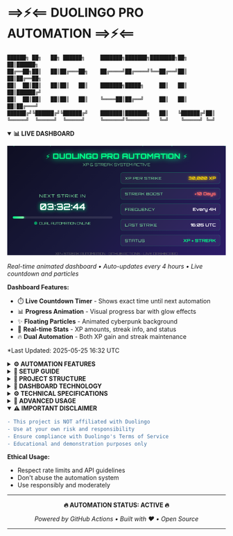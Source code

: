# ⟹⚡⟸ DUOLINGO PRO AUTOMATION ⟹⚡⟸

```
██████╗ ██╗   ██╗ ██████╗     ███████╗███████╗████████╗██╗   ██║██████╗ 
██╔══██╗██║   ██║██╔═══██╗    ██╔════╝██╔════╝╚══██╔══╝██║   ██║██╔══██╗
██║  ██║██║   ██║██║   ██║    ███████╗█████╗     ██║   ██║   ██║██████╔╝
██║  ██║██║   ██║██║   ██║    ╚════██║██╔══╝     ██║   ██║   ██║██╔═══╝ 
██████╔╝╚██████╔╝╚██████╔╝    ███████║███████╗   ██║   ╚██████╔╝██║     
╚═════╝  ╚═════╝  ╚═════╝     ╚══════╝╚══════╝   ╚═╝    ╚═════╝ ╚═╝     
```

<details open>
<summary><b>📊 LIVE DASHBOARD</b></summary>

![Duolingo Pro Dashboard](dashboard.gif)

*Real-time animated dashboard • Auto-updates every 4 hours • Live countdown and particles*

**Dashboard Features:**
- ⏱️ **Live Countdown Timer** - Shows exact time until next automation
- 📊 **Progress Animation** - Visual progress bar with glow effects  
- ✨ **Floating Particles** - Animated cyberpunk background
- 🎯 **Real-time Stats** - XP amounts, streak info, and status
- 🔥 **Dual Automation** - Both XP gain and streak maintenance

*Last Updated: 2025-05-25 16:32 UTC

</details>

<details>
<summary><b>⚙️ AUTOMATION FEATURES</b></summary>

- 🎯 **Automated XP Gain** - 30,000 XP every 4 hours
- 🔥 **Streak Maintenance** - +10 days streak boost every 4 hours  
- ⚡ **Dual Strike System** - XP and Streak in one automation
- 🕐 **Precise Timing** - Runs at :05 minutes (1:05, 5:05, 9:05, etc.)
- 🎮 **Manual Trigger** - Execute immediately via GitHub Actions
- 📊 **Live Dashboard** - Animated GIF updates automatically
- 🚀 **Zero Maintenance** - Set it and forget it

</details>

<details>
<summary><b>🔧 SETUP GUIDE</b></summary>

1. **Fork this repository** to your GitHub account

2. **Add repository secret:**
   ```
   Name: DUOLINGO_TOKEN
   Value: your_duolingo_pro_api_token_here
   ```

3. **Enable GitHub Actions:**
   - Go to Actions tab in your forked repo
   - Click "I understand my workflows, go ahead and enable them"

4. **Activate workflows:**
   - Click on "XP Automation" workflow
   - Click "Enable workflow"

5. **Test immediately (optional):**
   - Click "Run workflow" → "Run workflow"
   - Watch the live dashboard update!

✅ **That's it!** Your automation is now active and the dashboard will update automatically.

</details>

<details>
<summary><b>📂 PROJECT STRUCTURE</b></summary>

```
duolingo-pro-automation/
├── .github/
│   └── workflows/
│       ├── xp-automation.yml     # Main automation workflow
│       └── streak-automation.yml # Streak maintenance workflow
├── dashboard.html                # Interactive HTML dashboard
├── dashboard.gif                 # Auto-generated animated dashboard
├── dashboard.png                 # Static fallback image
├── package.json                  # Node.js dependencies
└── README.md                     # This file
```

</details>

<details>
<summary><b>🎨 DASHBOARD TECHNOLOGY</b></summary>

The animated dashboard uses cutting-edge web technologies:

- **HTML5 Canvas** - Smooth animations and effects
- **CSS3 Animations** - Glow effects, particles, and transitions
- **JavaScript** - Real-time countdown and progress calculations
- **Puppeteer** - Automated screenshot capture
- **GIF Encoding** - Converting frames to animated GIF
- **GitHub Actions** - Automated generation and deployment

**Animation Features:**
- 🌟 Floating particles with random movement
- ⚡ Pulsing glow effects on text and elements
- 📊 Animated progress bars with gradient fills
- ⭐ Status indicators with heartbeat animation
- 🎯 Real-time countdown with millisecond precision

</details>

<details>
<summary><b>⚙️ TECHNICAL SPECIFICATIONS</b></summary>

| Feature | Specification |
|---------|---------------|
| **Automation Frequency** | Every 4 hours |
| **XP Per Strike** | 30,000 XP |
| **Streak Boost** | +10 days |
| **Dashboard Update** | Every automation run |
| **GIF Frame Rate** | 10 FPS |
| **GIF Duration** | 5 seconds (50 frames) |
| **Dashboard Size** | 800x400 pixels |
| **Timezone** | UTC |

**Execution Times (UTC):**
- 01:05, 05:05, 09:05, 13:05, 17:05, 21:05

</details>

<details>
<summary><b>🚀 ADVANCED USAGE</b></summary>

**Manual Execution:**
1. Go to Actions tab
2. Select "XP Automation" 
3. Click "Run workflow"
4. Dashboard GIF updates automatically

**Monitoring:**
- Check Actions tab for execution logs
- Watch dashboard GIF for visual status
- View commit history for automation timestamps

**Customization:**
- Edit `dashboard.html` for different styling
- Modify automation amounts in workflow files
- Adjust GIF generation settings in workflow

</details>

<details open>
<summary><b>⚠️ IMPORTANT DISCLAIMER</b></summary>

```diff
- This project is NOT affiliated with Duolingo
- Use at your own risk and responsibility
- Ensure compliance with Duolingo's Terms of Service
- Educational and demonstration purposes only
```

**Ethical Usage:**
- Respect rate limits and API guidelines
- Don't abuse the automation system
- Use responsibly and moderately

</details>

---

<div align="center">

**🔥 AUTOMATION STATUS: ACTIVE 🔥**

*Powered by GitHub Actions • Built with ❤️ • Open Source*

</div>

---

<!-- 
ASCII Art Generated: http://patorjk.com/software/taag/#p=display&f=ANSI%20Shadow
Dashboard Technology: HTML5 + CSS3 + JavaScript + Puppeteer + GIF Encoding
-->
